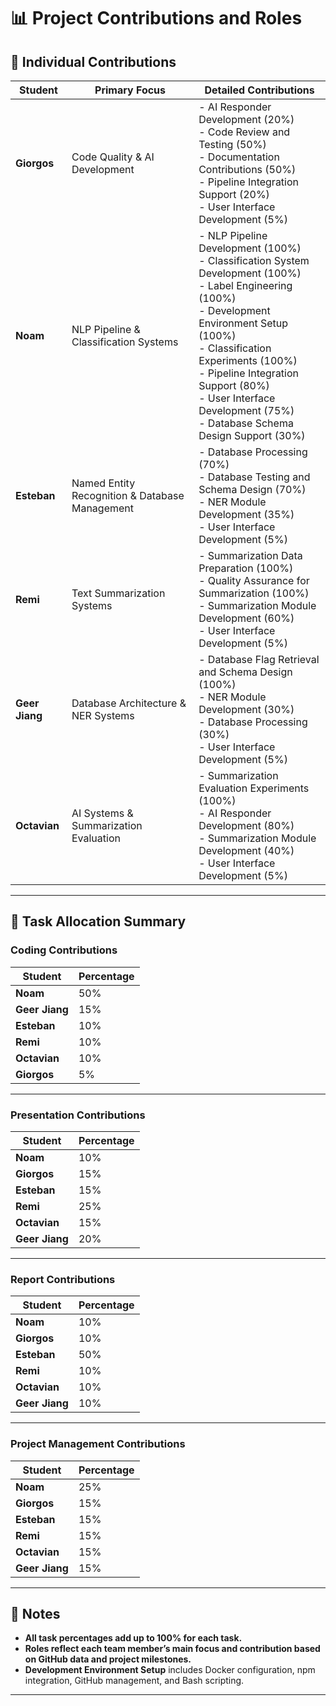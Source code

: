 # 📊 Project Contributions and Roles

## 📝 Individual Contributions

| **Student**    | **Primary Focus**                              | **Detailed Contributions**                                                                                                                                                                                                                                                                                             |
| -------------- | ---------------------------------------------- | ---------------------------------------------------------------------------------------------------------------------------------------------------------------------------------------------------------------------------------------------------------------------------------------------------------------------- |
| **Giorgos**    | Code Quality & AI Development                  | - AI Responder Development (20%)<br>- Code Review and Testing (50%)<br>- Documentation Contributions (50%)<br>- Pipeline Integration Support (20%)<br>- User Interface Development (5%)                                                                                                                                |
| **Noam**       | NLP Pipeline & Classification Systems          | - NLP Pipeline Development (100%)<br>- Classification System Development (100%)<br>- Label Engineering (100%)<br>- Development Environment Setup (100%)<br>- Classification Experiments (100%)<br>- Pipeline Integration Support (80%)<br>- User Interface Development (75%)<br>- Database Schema Design Support (30%) |
| **Esteban**    | Named Entity Recognition & Database Management | - Database Processing (70%)<br>- Database Testing and Schema Design (70%)<br>- NER Module Development (35%)<br>- User Interface Development (5%)                                                                                                                                                                       |
| **Remi**       | Text Summarization Systems                     | - Summarization Data Preparation (100%)<br>- Quality Assurance for Summarization (100%)<br>- Summarization Module Development (60%)<br>- User Interface Development (5%)                                                                                                                                               |
| **Geer Jiang** | Database Architecture & NER Systems            | - Database Flag Retrieval and Schema Design (100%)<br>- NER Module Development (30%)<br>- Database Processing (30%)<br>- User Interface Development (5%)                                                                                                                                                               |
| **Octavian**   | AI Systems & Summarization Evaluation          | - Summarization Evaluation Experiments (100%)<br>- AI Responder Development (80%)<br>- Summarization Module Development (40%)<br>- User Interface Development (5%)                                                                                                                                                     |

---

## 📌 Task Allocation Summary

### Coding Contributions

| **Student**    | **Percentage** |
| -------------- | -------------- |
| **Noam**       | 50%            |
| **Geer Jiang** | 15%            |
| **Esteban**    | 10%            |
| **Remi**       | 10%            |
| **Octavian**   | 10%            |
| **Giorgos**    | 5%             |

---

### Presentation Contributions

| **Student**    | **Percentage** |
| -------------- | -------------- |
| **Noam**       | 10%            |
| **Giorgos**    | 15%            |
| **Esteban**    | 15%            |
| **Remi**       | 25%            |
| **Octavian**   | 15%            |
| **Geer Jiang** | 20%            |

---

### Report Contributions

| **Student**    | **Percentage** |
| -------------- | -------------- |
| **Noam**       | 10%            |
| **Giorgos**    | 10%            |
| **Esteban**    | 50%            |
| **Remi**       | 10%            |
| **Octavian**   | 10%            |
| **Geer Jiang** | 10%            |

---

### Project Management Contributions

| **Student**    | **Percentage** |
| -------------- | -------------- |
| **Noam**       | 25%            |
| **Giorgos**    | 15%            |
| **Esteban**    | 15%            |
| **Remi**       | 15%            |
| **Octavian**   | 15%            |
| **Geer Jiang** | 15%            |

---

## 📌 Notes

- **All task percentages add up to 100% for each task.**
- **Roles reflect each team member’s main focus and contribution based on GitHub data and project milestones.**
- **Development Environment Setup** includes Docker configuration, npm integration, GitHub management, and Bash scripting.

---
